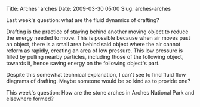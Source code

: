 Title: Arches' arches
Date: 2009-03-30 05:00
Slug: arches-arches

Last week's question: what are the fluid dynamics of drafting?

Drafting is the practice of staying behind another moving object to
reduce the energy needed to move. This is possible because when air
moves past an object, there is a small area behind said object where the
air cannot reform as rapidly, creating an area of low pressure. This low
pressure is filled by pulling nearby particles, including those of the
following object, towards it, hence saving energy on the following
object's part.

Despite this somewhat technical explanation, I can't see to find fluid
flow diagrams of drafting. Maybe someone would be so kind as to provide
one?

This week's question: How are the stone arches in Arches National Park
and elsewhere formed?

